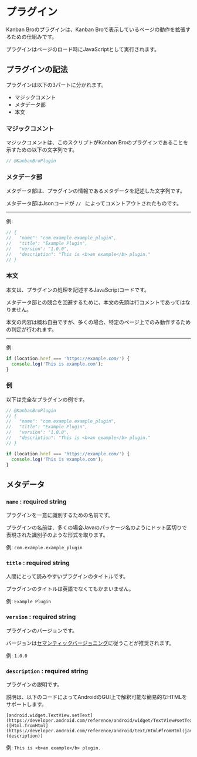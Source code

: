# プラグイン

Kanban Broのプラグインは、Kanban Broで表示しているページの動作を拡張するための仕組みです。

プラグインはページのロード時にJavaScriptとして実行されます。

## プラグインの記法

プラグインは以下の3パートに分かれます。

- マジックコメント
- メタデータ部
- 本文

### マジックコメント

マジックコメントは、このスクリプトがKanban Broのプラグインであることを示すための以下の文字列です。

```javascript
// @KanbanBroPlugin
```

### メタデータ部

メタデータ部は、プラグインの情報であるメタデータを記述した文字列です。

メタデータ部はJsonコードが `// ` によってコメントアウトされたものです。

---

例:

```javascript
// {
//   "name": "com.example.example_plugin",
//   "title": "Example Plugin",
//   "version": "1.0.0",
//   "description": "This is <b>an example</b> plugin."
// }
```

### 本文

本文は、プラグインの処理を記述するJavaScriptコードです。

メタデータ部との競合を回避するために、本文の先頭は行コメントであってはなりません。

本文の内容は概ね自由ですが、多くの場合、特定のページ上でのみ動作するための判定が行われます。

---

例:

```javascript
if (location.href === 'https://example.com/') {
  console.log('This is example.com');
}
```

### 例

以下は完全なプラグインの例です。

```javascript
// @KanbanBroPlugin
// {
//   "name": "com.example.example_plugin",
//   "title": "Example Plugin",
//   "version": "1.0.0",
//   "description": "This is <b>an example</b> plugin."
// }

if (location.href === 'https://example.com/') {
  console.log('This is example.com');
}
```

## メタデータ

### `name` : required string

プラグインを一意に識別するための名前です。

プラグインの名前は、多くの場合Javaのパッケージ名のようにドット区切りで表現された識別子のような形式を取ります。

例: `com.example.example_plugin`

### `title` : required string

人間にとって読みやすいプラグインのタイトルです。

プラグインのタイトルは英語でなくてもかまいません。

例: `Example Plugin`

### `version` : required string

プラグインのバージョンです。

バージョンは[セマンティックバージョニング](https://semver.org/)に従うことが推奨されます。

例: `1.0.0`

### `description` : required string

プラグインの説明です。

説明は、以下のコードによってAndroidのGUI上で解釈可能な簡易的なHTMLをサポートします。

```
[android.widget.TextView.setText](https://developer.android.com/reference/android/widget/TextView#setText(int))([Html.fromHtml](https://developer.android.com/reference/android/text/Html#fromHtml(java.lang.String,%20int))(description))
```

例: `This is <b>an example</b> plugin.`
